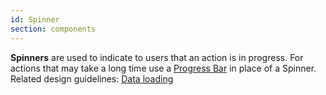 ```yaml
---
id: Spinner
section: components
---
```

**Spinners** are used to indicate to users that an action is in progress. For actions that may take a long time use a [Progress Bar](/documentation/react/components/progress) in place of a Spinner. Related design guidelines: [Data loading](/design-guidelines/usage-and-behavior/data-loading)
